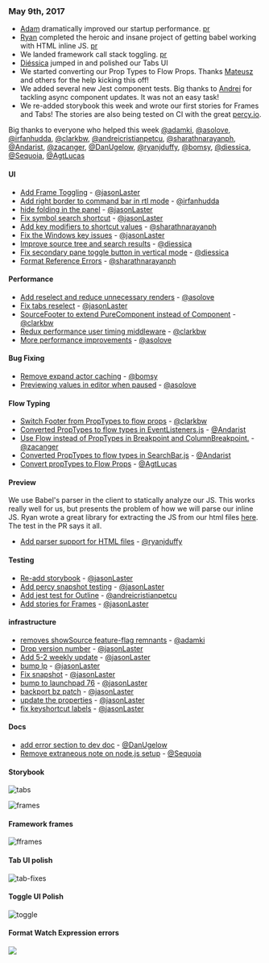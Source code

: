 ### May 9th, 2017

* [Adam][@asolove] dramatically improved our startup performance. [pr][pr-6]
* [Ryan][@ryanjduffy] completed the heroic and insane project of getting babel working with HTML inline JS. [pr][pr-23]
* We landed framework call stack toggling. [pr][pr-1]
* [Diéssica][@diessica] jumped in and polished our Tabs UI
* We started converting our Prop Types to Flow Props. Thanks [Mateusz][@Andarist] and others for the help kicking this off!
* We added several new Jest component tests. Big thanks to [Andrei][@andreicristianpetcu] for tackling async component updates. It was not an easy task!
* We re-added storybook this week and wrote our first stories for Frames and Tabs! The stories are also being tested on CI with the great [percy.io](http://percy.io).

Big thanks to everyone who helped this week [@adamki], [@asolove], [@irfanhudda], [@clarkbw], [@andreicristianpetcu], [@sharathnarayanph], [@Andarist], [@zacanger], [@DanUgelow], [@ryanjduffy], [@bomsy], [@diessica], [@Sequoia], [@AgtLucas]

#### UI

* [Add Frame Toggling][pr-1] - [@jasonLaster]
* [Add right border to command bar in rtl mode][pr-11] - [@irfanhudda]
* [hide folding in the panel][pr-15] - [@jasonLaster]
* [Fix symbol search shortcut][pr-16] - [@jasonLaster]
* [Add key modifiers to shortcut values][pr-18] - [@sharathnarayanph]
* [Fix the Windows key issues][pr-20] - [@jasonLaster]
* [Improve source tree and search results][pr-28] - [@diessica]
* [Fix secondary pane toggle button in vertical mode][pr-29] - [@diessica]
* [Format Reference Errors][pr-33] - [@sharathnarayanph]

#### Performance

* [Add reselect and reduce unnecessary renders][pr-6] - [@asolove]
* [Fix tabs reselect][pr-8] - [@jasonLaster]
* [SourceFooter to extend PureComponent instead of Component][pr-12] - [@clarkbw]
* [Redux performance user timing middleware][pr-25] - [@clarkbw]
* [More performance improvements][pr-27] - [@asolove]


#### Bug Fixing

* [Remove expand actor caching][pr-24] - [@bomsy]
* [Previewing values in editor when paused][pr-26] - [@asolove]


#### Flow Typing
* [Switch Footer from PropTypes to flow props][pr-13] - [@clarkbw]
* [Converted PropTypes to flow types in EventListeners.js][pr-19] - [@Andarist]
* [Use Flow instead of PropTypes in Breakpoint and ColumnBreakpoint.][pr-21] - [@zacanger]
* [Converted PropTypes to flow types in SearchBar.js][pr-30] - [@Andarist]
* [Convert propTypes to Flow Props][pr-34] - [@AgtLucas]


#### Preview

We use Babel's parser in the client to statically analyze our JS.
This works really well for us, but presents the problem of how we will parse
our inline JS. Ryan wrote a great library for extracting the JS from our html files [here](https://github.com/ryanjduffy/parse-script-tags). The test in the PR says it all.

* [Add parser support for HTML files][pr-23] - [@ryanjduffy]

#### Testing

* [Re-add storybook][pr-4] - [@jasonLaster]
* [Add percy snapshot testing][pr-14] - [@jasonLaster]
* [Add jest test for Outline][pr-17] - [@andreicristianpetcu]
* [Add stories for Frames][pr-36] - [@jasonLaster]

#### infrastructure

* [removes showSource feature-flag remnants][pr-0] - [@adamki]
* [Drop version number][pr-2] - [@jasonLaster]
* [Add 5-2 weekly update][pr-3] - [@jasonLaster]
* [bump lp][pr-5] - [@jasonLaster]
* [Fix snapshot][pr-7] - [@jasonLaster]
* [bump to launchpad 76][pr-9] - [@jasonLaster]
* [backport bz patch][pr-10] - [@jasonLaster]
* [update the properties][pr-31] - [@jasonLaster]
* [fix keyshortcut labels][pr-35] - [@jasonLaster]

#### Docs

* [add error section to dev doc][pr-22] - [@DanUgelow]
* [Remove extraneous note on node.js setup][pr-32] - [@Sequoia]


#### Storybook

![tabs](https://camo.githubusercontent.com/742899a7255d7bfd0f02a860b1aaac78d54c6fbf/687474703a2f2f672e7265636f726469742e636f2f6b76435a50447135636b2e676966)

![frames](https://camo.githubusercontent.com/50bc8493ff3dfeafc6652a4620ac1dd2c05e9791/687474703a2f2f672e7265636f726469742e636f2f747063303952794f6f552e676966)

#### Framework frames

![fframes](https://camo.githubusercontent.com/00eeea03c674a65e9e55b11f9e6a15a8fbf1bef2/687474703a2f2f672e7265636f726469742e636f2f767662786457515130422e676966)

#### Tab UI polish

![tab-fixes](https://cloud.githubusercontent.com/assets/5303585/25777111/8f275250-32a9-11e7-931c-89b438eabae9.png)

#### Toggle UI Polish

![toggle](https://cloud.githubusercontent.com/assets/5303585/25778251/53503398-32cf-11e7-9664-a346fbb599b5.gif)

#### Format Watch Expression errors

![](https://cloud.githubusercontent.com/assets/16179366/25773629/4945144c-3246-11e7-92d2-7cccac19b28b.png)


[pr-0]:https://github.com/devtools-html/debugger.html/pull/2766
[pr-1]:https://github.com/devtools-html/debugger.html/pull/2774
[pr-2]:https://github.com/devtools-html/debugger.html/pull/2789
[pr-3]:https://github.com/devtools-html/debugger.html/pull/2783
[pr-4]:https://github.com/devtools-html/debugger.html/pull/2776
[pr-5]:https://github.com/devtools-html/debugger.html/pull/2803
[pr-6]:https://github.com/devtools-html/debugger.html/pull/2784
[pr-7]:https://github.com/devtools-html/debugger.html/pull/2795
[pr-8]:https://github.com/devtools-html/debugger.html/pull/2799
[pr-9]:https://github.com/devtools-html/debugger.html/pull/2793
[pr-10]:https://github.com/devtools-html/debugger.html/pull/2802
[pr-11]:https://github.com/devtools-html/debugger.html/pull/2798
[pr-12]:https://github.com/devtools-html/debugger.html/pull/2816
[pr-13]:https://github.com/devtools-html/debugger.html/pull/2805
[pr-14]:https://github.com/devtools-html/debugger.html/pull/2811
[pr-15]:https://github.com/devtools-html/debugger.html/pull/2807
[pr-16]:https://github.com/devtools-html/debugger.html/pull/2821
[pr-17]:https://github.com/devtools-html/debugger.html/pull/2815
[pr-18]:https://github.com/devtools-html/debugger.html/pull/2819
[pr-19]:https://github.com/devtools-html/debugger.html/pull/2830
[pr-20]:https://github.com/devtools-html/debugger.html/pull/2820
[pr-21]:https://github.com/devtools-html/debugger.html/pull/2823
[pr-22]:https://github.com/devtools-html/debugger.html/pull/2824
[pr-23]:https://github.com/devtools-html/debugger.html/pull/2810
[pr-24]:https://github.com/devtools-html/debugger.html/pull/2826
[pr-25]:https://github.com/devtools-html/debugger.html/pull/2825
[pr-26]:https://github.com/devtools-html/debugger.html/pull/2818
[pr-27]:https://github.com/devtools-html/debugger.html/pull/2828
[pr-28]:https://github.com/devtools-html/debugger.html/pull/2836
[pr-29]:https://github.com/devtools-html/debugger.html/pull/2837
[pr-30]:https://github.com/devtools-html/debugger.html/pull/2831
[pr-31]:https://github.com/devtools-html/debugger.html/pull/2845
[pr-32]:https://github.com/devtools-html/debugger.html/pull/2847
[pr-33]:https://github.com/devtools-html/debugger.html/pull/2833
[pr-34]:https://github.com/devtools-html/debugger.html/pull/2842
[pr-35]:https://github.com/devtools-html/debugger.html/pull/2846
[pr-36]:https://github.com/devtools-html/debugger.html/pull/2839

[@adamki]:http://github.com/adamki
[@jasonLaster]:http://github.com/jasonLaster
[@asolove]:http://github.com/asolove
[@irfanhudda]:http://github.com/irfanhudda
[@clarkbw]:http://github.com/clarkbw
[@andreicristianpetcu]:http://github.com/andreicristianpetcu
[@sharathnarayanph]:http://github.com/sharathnarayanph
[@Andarist]:http://github.com/Andarist
[@zacanger]:http://github.com/zacanger
[@DanUgelow]:http://github.com/DanUgelow
[@ryanjduffy]:http://github.com/ryanjduffy
[@bomsy]:http://github.com/bomsy
[@diessica]:http://github.com/diessica
[@Sequoia]:http://github.com/Sequoia
[@AgtLucas]:http://github.com/AgtLucas
